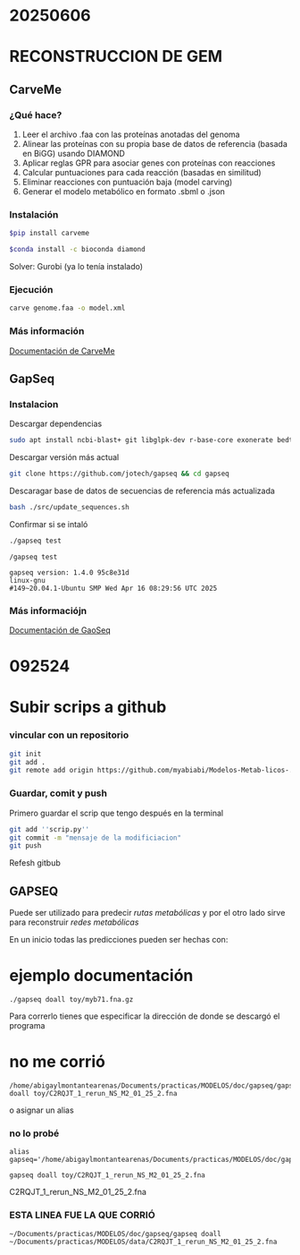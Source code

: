 # 20250606

# RECONSTRUCCION DE GEM
## CarveMe
### ¿Qué hace?

1. Leer el archivo .faa con las proteínas anotadas del genoma
2. Alinear las proteínas con su propia base de datos de referencia (basada en BiGG) usando DIAMOND
3. Aplicar reglas GPR para asociar genes con proteínas con reacciones
4. Calcular puntuaciones para cada reacción (basadas en similitud)
5. 	Eliminar reacciones con puntuación baja (model carving)
6. 	Generar el modelo metabólico en formato .sbml o .json

### Instalación
 ```bash
 $pip install carveme
 ```
  ```bash
$conda install -c bioconda diamond
 ```
Solver: Gurobi (ya lo tenía instalado)

### Ejecución
 ```bash
carve genome.faa -o model.xml
```
### Más información 
[Documentación de CarveMe](https://carveme.readthedocs.io/en/latest/index.html)

## GapSeq
### Instalacion 

Descargar dependencias 
```bash
sudo apt install ncbi-blast+ git libglpk-dev r-base-core exonerate bedtools barrnap bc parallel curl libcurl4-openssl-dev libssl-dev libsbml5-dev bc
```
Descargar versión más actual 
```bash
git clone https://github.com/jotech/gapseq && cd gapseq
```
 Descaragar base de datos de secuencias de referencia más actualizada  
```bash
bash ./src/update_sequences.sh
```
Confirmar si se intaló 
```bash
./gapseq test
```
```
/gapseq test

gapseq version: 1.4.0 95c8e31d
linux-gnu
#149~20.04.1-Ubuntu SMP Wed Apr 16 08:29:56 UTC 2025 
```



### Más informaciójn
[Documentación de GaoSeq](https://gapseq.readthedocs.io/en/latest/)

# 092524

# Subir scrips a github
### vincular con un repositorio
```bash
git init
git add .
git remote add origin https://github.com/myabiabi/Modelos-Metab-licos-.git
```
### Guardar, comit y push
Primero guardar el scrip que tengo
después en la terminal
```bash
git add ''scrip.py''
git commit -m "mensaje de la modificiacion"
git push
```
Refesh gitbub

## GAPSEQ
Puede ser utilizado para predecir _rutas metabólicas_ y por el otro lado sirve para reconstruir _redes metabólicas_ 

En un inicio todas las predicciones pueden ser hechas con: 
# ejemplo documentación

```b
./gapseq doall toy/myb71.fna.gz

```

Para correrlo tienes que especificar la dirección de donde se descargó el programa
# no me corrió

```b
/home/abigaylmontantearenas/Documents/practicas/MODELOS/doc/gapseq/gapseq doall toy/C2RQJT_1_rerun_NS_M2_01_25_2.fna
```
o asignar un alias
### no lo probé
```b 
alias gapseq='/home/abigaylmontantearenas/Documents/practicas/MODELOS/doc/gapseq/gapseq'

```
```b
gapseq doall toy/C2RQJT_1_rerun_NS_M2_01_25_2.fna
```

C2RQJT_1_rerun_NS_M2_01_25_2.fna

### ESTA  LINEA FUE LA QUE CORRIÓ 
```b
~/Documents/practicas/MODELOS/doc/gapseq/gapseq doall ~/Documents/practicas/MODELOS/data/C2RQJT_1_rerun_NS_M2_01_25_2.fna

```